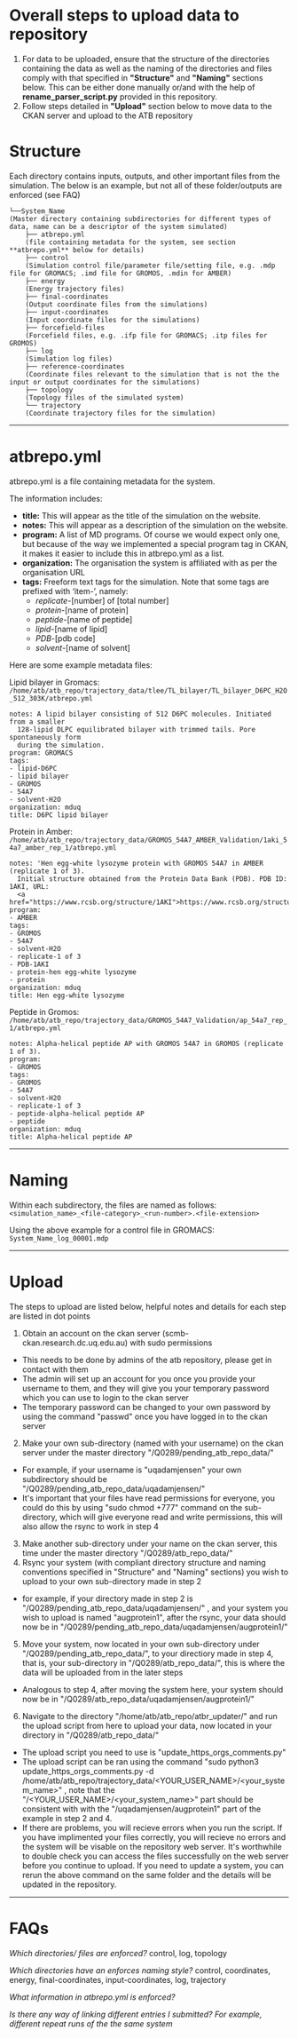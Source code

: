# Overall steps to upload data to repository
1. For data to be uploaded, ensure that the structure of the directories containing the data as well as the naming of the directories and files comply with that specified in **"Structure"** and **"Naming"** sections below. This can be either done manually or/and with the help of **rename_parser_script.py** provided in this repository.
2. Follow steps detailed in **"Upload"** section below to move data to the CKAN server and upload to the ATB repository


# Structure
Each directory contains inputs, outputs, and other important files from the simulation. The below is an example, but not all of these folder/outputs are enforced (see FAQ) 

```
└──System_Name
(Master directory containing subdirectories for different types of data, name can be a descriptor of the system simulated)
    ├── atbrepo.yml
    (file containing metadata for the system, see section **atbrepo.yml** below for details)
    ├── control
    (Simulation control file/parameter file/setting file, e.g. .mdp file for GROMACS; .imd file for GROMOS, .mdin for AMBER)
    ├── energy
    (Energy trajectory files)
    ├── final-coordinates
    (Output coordinate files from the simulations)
    ├── input-coordinates
    (Input coordinate files for the simulations)
    ├── forcefield-files
    (Forcefield files, e.g. .ifp file for GROMACS; .itp files for GROMOS)
    ├── log
    (Simulation log files)
    ├── reference-coordinates
    (Coordinate files relevant to the simulation that is not the the input or output coordinates for the simulations)
    ├── topology
    (Topology files of the simulated system)
    └── trajectory
    (Coordinate trajectory files for the simulation)
   ```

-------------------------------------------------------
# atbrepo.yml
atbrepo.yml is a file containing metadata for the system.

The information includes:
- **title:** This will appear as the title of the simulation on the website.
- **notes:** This will appear as a description of the simulation on the website.
- **program:** A list of MD programs. Of course we would expect only one, but because of the way we implemented a special program tag in CKAN, it makes it easier to include this in atbrepo.yml as a list.
- **organization:** The organisation the system is affiliated with as per the organisation URL
- **tags:** Freeform text tags for the simulation. Note that some tags are prefixed with ‘item-’, namely:
    - *replicate*-[number] of [total number]
    - *protein*-[name of protein]
    - *peptide*-[name of peptide]
    - *lipid*-[name of lipid]
    - *PDB*-[pdb code]
    - *solvent*-[name of solvent]


Here are some example metadata files:

Lipid bilayer in Gromacs: 
    `/home/atb/atb_repo/trajectory_data/tlee/TL_bilayer/TL_bilayer_D6PC_H2O_512_303K/atbrepo.yml`
```
notes: A lipid bilayer consisting of 512 D6PC molecules. Initiated from a smaller
  128-lipid DLPC equilibrated bilayer with trimmed tails. Pore spontaneously form
  during the simulation.
program: GROMACS
tags:
- lipid-D6PC
- lipid bilayer
- GROMOS
- 54A7
- solvent-H2O
organization: mduq
title: D6PC lipid bilayer
```

Protein in Amber: 
    `/home/atb/atb_repo/trajectory_data/GROMOS_54A7_AMBER_Validation/1aki_54a7_amber_rep_1/atbrepo.yml`

```
notes: 'Hen egg-white lysozyme protein with GROMOS 54A7 in AMBER (replicate 1 of 3).
  Initial structure obtained from the Protein Data Bank (PDB). PDB ID: 1AKI, URL:
  <a href="https://www.rcsb.org/structure/1AKI">https://www.rcsb.org/structure/1AKI</a>'
program:
- AMBER
tags:
- GROMOS
- 54A7
- solvent-H2O
- replicate-1 of 3
- PDB-1AKI
- protein-hen egg-white lysozyme
- protein
organization: mduq
title: Hen egg-white lysozyme
```

Peptide in Gromos: 
    `/home/atb/atb_repo/trajectory_data/GROMOS_54A7_Validation/ap_54a7_rep_1/atbrepo.yml`

```
notes: Alpha-helical peptide AP with GROMOS 54A7 in GROMOS (replicate 1 of 3).
program:
- GROMOS
tags:
- GROMOS
- 54A7
- solvent-H2O
- replicate-1 of 3
- peptide-alpha-helical peptide AP
- peptide
organization: mduq
title: Alpha-helical peptide AP
```

-------------------------------------------------------
# Naming
Within each subdirectory, the files are named as follows:
    `<simulation_name>_<file-category>_<run-number>.<file-extension>`

Using the above example for a control file in GROMACS: 
    `System_Name_log_00001.mdp`

-------------------------------------------------------
# Upload
The steps to upload are listed below, helpful notes and details for each step are listed in dot points

1. Obtain an account on the ckan server (scmb-ckan.research.dc.uq.edu.au) with sudo permissions
* This needs to be done by admins of the atb repository, please get in contact with them
* The admin will set up an account for you once you provide your username to them, and they will give you your temporary password which you can use to login to the ckan server
* The temporary password can be changed to your own password by using the command "passwd" once you have logged in to the ckan server
2. Make your own sub-directory (named with your username) on the ckan server under the master directory "/Q0289/pending_atb_repo_data/" 
* For example, if your username is "uqadamjensen" your own subdirectory should be "/Q0289/pending_atb_repo_data/uqadamjensen/"
* It's important that your files have read permissions for everyone, you could do this by using "sudo chmod +777" command on the sub-directory, which will give everyone read and write permissions, this will also allow the rsync to work in step 4
3. Make another sub-directory under your name on the ckan server, this time under the master directory "/Q0289/atb_repo_data/"
4. Rsync your system (with compliant directory structure and naming conventions specified in "Structure" and "Naming" sections) you wish to upload to your own sub-directory made in step 2
* for example, if your directory made in step 2 is "/Q0289/pending_atb_repo_data/uqadamjensen/" , and your system you wish to upload is named "augprotein1", after the rsync, your data should now be in "/Q0289/pending_atb_repo_data/uqadamjensen/augprotein1/"
5. Move your system, now located in your own sub-directory under "/Q0289/pending_atb_repo_data/", to your directiory made in step 4, that is, your sub-directory in "/Q0289/atb_repo_data/", this is where the data will be uploaded from in the later steps
* Analogous to step 4, after moving the system here, your system should now be in "/Q0289/atb_repo_data/uqadamjensen/augprotein1/"
6. Navigate to the directory "/home/atb/atb_repo/atbr_updater/" and run the upload script from here to upload your data, now located in your directory in "/Q0289/atb_repo_data/"
* The upload script you need to use is "update_https_orgs_comments.py"
* The upload script can be ran using the command "sudo python3 update_https_orgs_comments.py -d /home/atb/atb_repo/trajectory_data/<YOUR_USER_NAME>/<your_system_name>" , note that the "/<YOUR_USER_NAME>/<your_system_name>" part should be consistent with with the "/uqadamjensen/augprotein1" part of the example in step 2 and 4.
* If there are problems, you will recieve errors when you run the script. If you have implimented your files correctly, you will recieve no errors and the system will be visable on the repository web server. It's worthwhile to double check you can access the files successfully on the web server before you continue to upload. If you need to update a system, you can rerun the above command on the same folder and the details will be updated in the repository.

-------------------------------------------------------
# FAQs
*Which directories/ files are enforced?* control, log, topology

*Which directories have an enforces naming style?* control, coordinates, energy, final-coordinates, input-coordinates, log, trajectory

*What information in atbrepo.yml is enforced?*

*Is there any way of linking different entries I submitted? For example, different repeat runs of the the same system*




